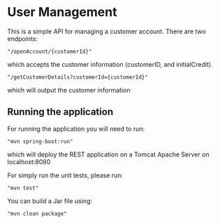 # User Management

This is a simple API for managing a customer account.
There are two endpoints: 

    "/openAccount/{customerId}" 
    
   which accepts the customer information (customerID, and initialCredit). 


    "/getCustomerDetails?customerId={customerId}"
     
   which will output the customer information 

## Running the application

For running the application you will need to run: 

    "mvn spring-boot:run"
 
 which will deploy the REST application on a Tomcat Apache Server on localhost:8080
 
 
 


For simply run the unit tests, please run:
 
    "mvn test"
    
 You can build a Jar file using:

    "mvn clean package"
